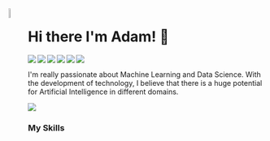 <img align="left" width="7%" src="https://user-images.githubusercontent.com/59903418/147392203-585c1a33-9ab0-4bc3-af6b-36f6af01039f.png"/> 

# Hi there I'm Adam! 👋
<img align="left" src="https://img.shields.io/badge/Facebook-%231877F2.svg?style=for-the-badge&logo=Facebook&logoColor=white"/> 
<img align="left" src="https://img.shields.io/badge/linkedin-%230077B5.svg?style=for-the-badge&logo=linkedin&logoColor=white"/>
<img align="left" src="https://img.shields.io/badge/Slack-4A154B?style=for-the-badge&logo=slack&logoColor=white"/>
<img  align="left" src="https://img.shields.io/badge/WhatsApp-25D366?style=for-the-badge&logo=whatsapp&logoColor=white"/>
<img align="left" src="https://img.shields.io/badge/WeChat-07C160?style=for-the-badge&logo=wechat&logoColor=white"/>
<img src="https://img.shields.io/badge/Zoom-2D8CFF?style=for-the-badge&logo=zoom&logoColor=white"/>

 I'm really passionate about Machine Learning and Data Science. With the development of technology, I believe that there is a huge potential for Artificial Intelligence in different domains.
 
 <img src="https://user-images.githubusercontent.com/59903418/147392090-9923edf4-119e-4b73-90b4-7995c198262d.png"/>

 
 ### My Skills
